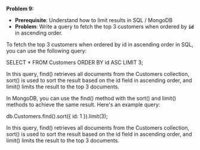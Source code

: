 **Problem 9:**

- **Prerequisite**: Understand how to limit results in SQL / MongoDB
- **Problem**: Write a query to fetch the top 3 customers when ordered by **`id`** in ascending order.


To fetch the top 3 customers when ordered by id in ascending order in SQL, you can use the following query:

SELECT * FROM Customers ORDER BY id ASC LIMIT 3;

In this query, find() retrieves all documents from the Customers collection, sort() is used to sort the result based on the id field in ascending order, and limit() limits the result to the top 3 documents.


In MongoDB, you can use the find() method with the sort() and limit() methods to achieve the same result. Here's an example query:

db.Customers.find().sort({ id: 1 }).limit(3);

In this query, find() retrieves all documents from the Customers collection, sort() is used to sort the result based on the id field in ascending order, and limit() limits the result to the top 3 documents.